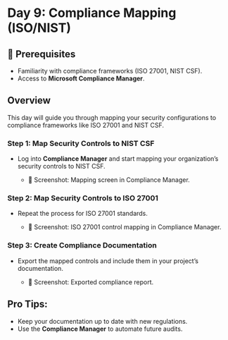 # Day 9: Compliance Mapping (ISO/NIST)

## 🧰 Prerequisites
- Familiarity with compliance frameworks (ISO 27001, NIST CSF).
- Access to **Microsoft Compliance Manager**.

## Overview
This day will guide you through mapping your security configurations to compliance frameworks like ISO 27001 and NIST CSF.

### **Step 1: Map Security Controls to NIST CSF**
- Log into **Compliance Manager** and start mapping your organization’s security controls to NIST CSF.

    - 📸 Screenshot: Mapping screen in Compliance Manager.

### **Step 2: Map Security Controls to ISO 27001**
- Repeat the process for ISO 27001 standards.

    - 📸 Screenshot: ISO 27001 control mapping in Compliance Manager.

### **Step 3: Create Compliance Documentation**
- Export the mapped controls and include them in your project’s documentation.

    - 📸 Screenshot: Exported compliance report.

## Pro Tips:
- Keep your documentation up to date with new regulations.
- Use the **Compliance Manager** to automate future audits.

